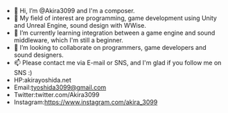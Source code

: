 - 👋 Hi, I’m @Akira3099 and I'm a composer.
- 👀 My field of interest are programming, game development using Unity and Unreal Engine, sound design with WWise. 
- 🌱 I’m currently learning integration between a game engine and sound middleware, which I'm still a beginner.
- 💞️ I’m looking to collaborate on programmers, game developers and sound designers.
- 📫 Please contact me via E-mail or SNS, and I'm glad if you follow me on SNS :)
- HP:akirayoshida.net
- Email:tyoshida3099@gmail.com
- Twitter:twitter.com/Akira3099
- Instagram:https://www.instagram.com/akira_3099

<!---
Akira3099/Akira3099 is a ✨ special ✨ repository because its `README.md` (this file) appears on your GitHub profile.
You can click the Preview link to take a look at your changes.
--->
